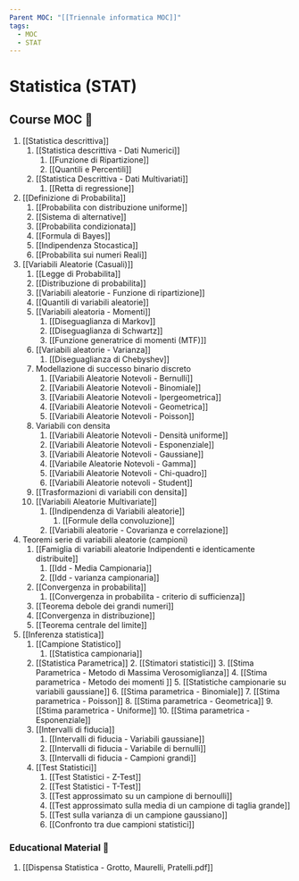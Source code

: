 ```yaml
---
Parent MOC: "[[Triennale informatica MOC]]"
tags:
  - MOC
  - STAT
---
```

# Statistica (STAT)

## Course MOC  📒
1. [[Statistica descrittiva]]
	1. [[Statistica descrittiva - Dati Numerici]]
		1. [[Funzione di Ripartizione]]
		2. [[Quantili e Percentili]]
	2. [[Statistica Descrittiva - Dati Multivariati]]
		1. [[Retta di regressione]]
2. [[Definizione di Probabilita]]
	1. [[Probabilita con distribuzione uniforme]]
	2. [[Sistema di alternative]]
	3. [[Probabilita condizionata]]
	4. [[Formula di Bayes]]
	5. [[Indipendenza Stocastica]]
	6. [[Probabilita sui numeri Reali]]
3. [[Variabili Aleatorie (Casuali)]]
	1. [[Legge di Probabilita]]
	2. [[Distribuzione di probabilita]]
	3. [[Variabili aleatorie - Funzione di ripartizione]]
	4. [[Quantili di variabili aleatorie]]
	5. [[Variabili aleatoria - Momenti]]
		1. [[Diseguaglianza di Markov]]
		2. [[Diseguaglianza di Schwartz]]
		3. [[Funzione generatrice di momenti (MTF)]]
	6. [[Variabili aleatorie - Varianza]]
		1. [[Diseguaglianza di Chebyshev]]
	7. Modellazione di successo binario discreto
		1. [[Variabili Aleatorie Notevoli - Bernulli]]
		2. [[Variabili Aleatorie Notevoli - Binomiale]]
		3. [[Variabili Aleatorie Notevoli - Ipergeometrica]]
		4. [[Variabili Aleatorie Notevoli - Geometrica]]
		5. [[Variabili Aleatorie Notevoli - Poisson]]
	8. Variabili con densita
		1. [[Variabili Aleatorie Notevoli - Densità uniforme]]
		2. [[Variabili Aleatorie Notevoli - Esponenziale]]
		3. [[Variabili Aleatorie Notevoli - Gaussiane]]
		4. [[Variabile Aleatorie Notevoli - Gamma]]
		5. [[Variabili Aleatorie Notevoli - Chi-quadro]]
		6. [[Variabili Aleatorie notevoli - Student]]
	9. [[Trasformazioni di variabili con densita]]
	10. [[Variabili Aleatorie Multivariate]]
		1. [[Indipendenza di Variabili aleatorie]]
			1. [[Formule della convoluzione]]
		2. [[Variabili aleatorie - Covarianza e correlazione]]
4. Teoremi serie di variabili aleatorie (campioni)
	1. [[Famiglia di variabili aleatorie Indipendenti e identicamente distribuite]]
		1. [[Idd - Media Campionaria]]
		2. [[Idd - varianza campionaria]]
	2. [[Convergenza in probabilita]]
		1. [[Convergenza in probabilita - criterio di sufficienza]]
	3. [[Teorema debole dei grandi numeri]]
	4. [[Convergenza in distribuzione]]
	5. [[Teorema centrale del limite]]
5. [[Inferenza statistica]]
	1. [[Campione Statistico]]
		1. [[Statistica campionaria]]
	2. [[Statistica Parametrica]]
		2. [[Stimatori statistici]]
		3. [[Stima Parametrica - Metodo di Massima Verosomiglianza]]
		4. [[Stima parametrica - Metodo dei momenti ]]
		5. [[Statistiche campionarie su variabili gaussiane]]
		6. [[Stima parametrica - Binomiale]]
		7. [[Stima parametrica - Poisson]]
		8. [[Stima parametrica - Geometrica]]
		9. [[Stima parametrica - Uniforme]]
		10. [[Stima parametrica - Esponenziale]]
	3. [[Intervalli di fiducia]]
		1. [[Intervalli di fiducia - Variabili gaussiane]]
		2. [[Intervalli di fiducia - Variabile di bernulli]]
		3. [[Intervalli di fiducia - Campioni grandi]]
	4. [[Test Statistici]]
		1. [[Test Statistici - Z-Test]]
		2. [[Test Statistici - T-Test]]
		3. [[Test approssimato su un campione di bernoulli]]
		4. [[Test approssimato sulla media di un campione di taglia grande]]
		5. [[Test sulla varianza di un campione gaussiano]]
		6. [[Confronto tra due campioni statistici]]

### Educational Material 🧱
1.  [[Dispensa Statistica - Grotto, Maurelli, Pratelli.pdf]]

